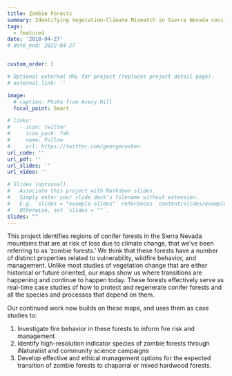 ```yaml
---
title: Zombie Forests
summary: Identifying Vegetation-Climate Mismatch in Sierra Nevada conifer forests and its impact on vegetation transitions and fire regime.
tags:
  - featured
date: '2018-04-27'
# date_end: 2022-04-27


custom_order: 1

# Optional external URL for project (replaces project detail page).
# external_link: ''

image:
  # caption: Photo from Avery Hill
  focal_point: Smart

# links:
#   - icon: twitter
#     icon_pack: fab
#     name: Follow
#     url: https://twitter.com/georgecushen
url_code: ''
url_pdf: ''
url_slides: ''
url_video: ''

# Slides (optional).
#   Associate this project with Markdown slides.
#   Simply enter your slide deck's filename without extension.
#   E.g. `slides = "example-slides"` references `content/slides/example-slides.md`.
#   Otherwise, set `slides = ""`.
slides: ""
---
```


This project identifies regions of conifer forests in the Sierra Nevada mountains that are at risk of loss due to climate change, that we’ve been referring to as ‘zombie forests.’ We think that these forests have a number of distinct properties related to vulnerability, wildfire behavior, and management. Unlike most studies of vegetation change that are either historical or future oriented, our maps show us where transitions are happening and continue to happen today. These forests effectively serve as real-time case studies of how to protect and regenerate conifer forests and all the species and processes that depend on them.

Our continued work now builds on these maps, and uses them as case studies to:
1. Investigate fire behavior in these forests to inform fire risk and management
2. Identify high-resolution indicator species of zombie forests through iNaturalist and community science campaigns
3. Develop effective and ethical management options for the expected transition of zombie forests to chaparral or mixed hardwood forests.

